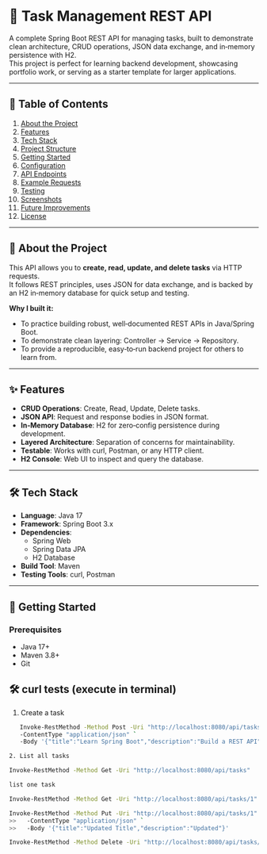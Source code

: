 # 📝 Task Management REST API

A complete Spring Boot REST API for managing tasks, built to demonstrate clean architecture, CRUD operations, JSON data exchange, and in‑memory persistence with H2.  
This project is perfect for learning backend development, showcasing portfolio work, or serving as a starter template for larger applications.

---

## 📖 Table of Contents
1. [About the Project](#about-the-project)
2. [Features](#features)
3. [Tech Stack](#tech-stack)
4. [Project Structure](#project-structure)
5. [Getting Started](#getting-started)
6. [Configuration](#configuration)
7. [API Endpoints](#api-endpoints)
8. [Example Requests](#example-requests)
9. [Testing](#testing)
10. [Screenshots](#screenshots)
11. [Future Improvements](#future-improvements)
12. [License](#license)

---

## 📌 About the Project

This API allows you to **create, read, update, and delete tasks** via HTTP requests.  
It follows REST principles, uses JSON for data exchange, and is backed by an H2 in‑memory database for quick setup and testing.

**Why I built it:**
- To practice building robust, well‑documented REST APIs in Java/Spring Boot.
- To demonstrate clean layering: Controller → Service → Repository.
- To provide a reproducible, easy‑to‑run backend project for others to learn from.

---

## ✨ Features

- **CRUD Operations**: Create, Read, Update, Delete tasks.
- **JSON API**: Request and response bodies in JSON format.
- **In‑Memory Database**: H2 for zero‑config persistence during development.
- **Layered Architecture**: Separation of concerns for maintainability.
- **Testable**: Works with curl, Postman, or any HTTP client.
- **H2 Console**: Web UI to inspect and query the database.

---

## 🛠 Tech Stack

- **Language**: Java 17
- **Framework**: Spring Boot 3.x
- **Dependencies**:
  - Spring Web
  - Spring Data JPA
  - H2 Database
- **Build Tool**: Maven
- **Testing Tools**: curl, Postman

---

## 🚀 Getting Started

### Prerequisites
- Java 17+
- Maven 3.8+
- Git

## 🛠️ curl tests (execute in terminal)

1. Create a task
  ```bash
     Invoke-RestMethod -Method Post -Uri "http://localhost:8080/api/tasks" `  
     -ContentType "application/json" `
     -Body '{"title":"Learn Spring Boot","description":"Build a REST API"}'

2. List all tasks

Invoke-RestMethod -Method Get -Uri "http://localhost:8080/api/tasks"

list one task

Invoke-RestMethod -Method Get -Uri "http://localhost:8080/api/tasks/1"  

Invoke-RestMethod -Method Put -Uri "http://localhost:8080/api/tasks/1" ` 
>>   -ContentType "application/json" `
>>   -Body '{"title":"Updated Title","description":"Updated"}'

Invoke-RestMethod -Method Delete -Uri "http://localhost:8080/api/tasks/1"




